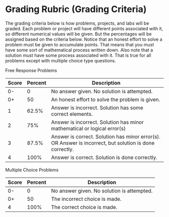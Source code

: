 # Grading Rubric (Grading Criteria)

The grading criteria below is how problems, projects, and labs will be graded.  Each problem or project will have different points associated with it, so different numerical values will be given.  But the percentages will be assigned based on the criteria below.  Notice that an honest effort to solve a problem must be given to accumulate points.  That means that you must have some sort of mathematical process written down.  Also note that a solution must have some process associated with it.  That is true for all problems except with multiple choice type questions.

Free Response Problems

Score | Percent | Description
----- | ------- | -----------
0- | 0 | No answer given.  No solution is attempted.
0+ | 50 | An honest effort to solve the problem is given.
1 | 62.5% | Answer is incorrect.  Solution has some correct elements.
2 | 75% | Answer is incorrect.  Solution has minor mathematical or logical error(s)
3 | 87.5% | Answer is correct.  Solution has minor error(s).  OR  Answer is incorrect, but solution is done correctly.
4 | 100% | Answer is correct.  Solution is done correctly.

Multiple Choice Problems

Score | Percent | Description
----- | ------- | -----------
0- | 0 | No answer given.  No solution is attempted.
0+ | 50 | The incorrect choice is made.
4 | 100% | The correct choice is made.
